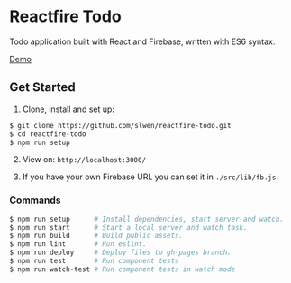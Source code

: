 # Reactfire Todo

Todo application built with React and Firebase, written with ES6 syntax.

[Demo](http://slwen.github.io/reactfire-todo)

## Get Started

1. Clone, install and set up:

  ```sh
  $ git clone https://github.com/slwen/reactfire-todo.git
  $ cd reactfire-todo
  $ npm run setup
  ```

2. View on: `http://localhost:3000/`

3. If you have your own Firebase URL you can set it in `./src/lib/fb.js`.

### Commands

```sh
$ npm run setup      # Install dependencies, start server and watch.
$ npm run start      # Start a local server and watch task.
$ npm run build      # Build public assets.
$ npm run lint       # Run eslint.
$ npm run deploy     # Deploy files to gh-pages branch.
$ npm run test       # Run component tests
$ npm run watch-test # Run component tests in watch mode
```
